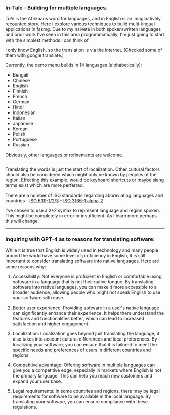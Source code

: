 
### In-Tale - Building for multiple languages.

*Tale* is the Afrikaans word for languages, and in English is an imaginatively recounted story. Here I explore various techniques to build multi-lingual applications in fasmg. Due to my naiveté in both spoken/written languages and prior work I've seen in this area programmatically; I'm just going to start with the simplest methods I can think of.

I only know English, so the translation is via the internet.
(Checked some of them with google translate.)

Currently, the demo menu builds in 14 languages (alphabetically):

- Bengali
- Chinese
- English
- Finnish
- French
- German
- Hindi
- Indonesian
- Italian
- Japanese
- Korean
- Polish
- Portuguese
- Russian

Obviously, other languages or refinements are welcome.

---

Translating the words is just the start of localization. Other cultural factors should also be concidered which might only be known by peoples of the region. Effecting this example, would be keyboard shortcuts or maybe slang terms exist which are more perferred.


There are a number of ISO standards regarding abbreviating languages and countries
	- [ISO 639-1/2/3][0]
	- [ISO 3166-1 alpha-2][1]

I've chosen to use a 2+2 syntax to represent language and region spoken. This might be completely in error or insufficient. As I learn more perhaps this will change.

---

### Inquiring with GPT-4 as to reasons for translating software:

While it is true that English is widely used in technology and many people around the world have some level of proficiency in English, it is still important to consider translating software into native languages. Here are some reasons why:

1. Accessibility: Not everyone is proficient in English or comfortable using software in a language that is not their native tongue. By translating software into native languages, you can make it more accessible to a broader audience, allowing people who might not speak English to use your software with ease.

2. Better user experience: Providing software in a user's native language can significantly enhance their experience. It helps them understand the features and functionalities better, which can lead to increased satisfaction and higher engagement.

3. Localization: Localization goes beyond just translating the language; it also takes into account cultural differences and local preferences. By localizing your software, you can ensure that it is tailored to meet the specific needs and preferences of users in different countries and regions.

4. Competitive advantage: Offering software in multiple languages can give you a competitive edge, especially in markets where English is not the primary language. This can help you reach new customers and expand your user base.

5. Legal requirements: In some countries and regions, there may be legal requirements for software to be available in the local language. By translating your software, you can ensure compliance with these regulations.

[0]: https://en.wikipedia.org/wiki/List_of_ISO_639-1_codes
[1]: https://en.wikipedia.org/wiki/ISO_3166-1_alpha-2

